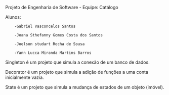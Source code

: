 Projeto de Engenharia de Software - Equipe: Catálogo

Alunos: 
        
        -Gabriel Vasconcelos Santos
        
        -Joana Sthefanny Gomes Costa dos Santos
        
        -Joelson studart Rocha de Sousa
        
        -Yann Lucca Miranda Martins Barros
        

Singleton é um projeto que simula a conexão de um banco de dados.

Decorator é um projeto que simula a adição de funções a uma conta inicialmente vazia.

State é um projeto que simula a mudança de estados de um objeto (imóvel).
